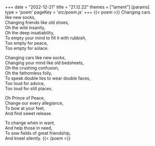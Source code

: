 +++
date = "2022-12-21"
title = "21.12.22"
themes = ["lament"]
[params]
  type = 'poem'
  pageKey = 'src/poem.js'
+++
{{< poem >}}
Changing cars like new socks,  
Changing friends like old shoes,  
Oh the wild insanity,  
Oh the deep insatiability,  
To empty your mind to fill it with rubbish,  
Too empty for peace,  
Too empty for solace.  
  
Changing cars like new socks,  
Changing your mind like old bedsheets,  
Oh the crushing confusion,  
Oh the fathomless folly,  
To speak double lies to wear double faces,  
Too loud for advice,  
Too loud for still places.  
  
Oh Prince of Peace,  
Change our every allegiance,  
To bow at your feet,  
And find sweet release.  
  
To change when in want,  
And help those in need,  
To sow fields of great friendship,  
And kneel silently.
{{< /poem >}}